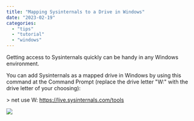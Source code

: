 ```yaml
---
title: "Mapping Sysinternals to a Drive in Windows"
date: "2023-02-19"
categories: 
  - "tips"
  - "tutorial"
  - "windows"
---
```


Getting access to Sysinternals quickly can be handy in any Windows environment.

You can add Sysinternals as a mapped drive in Windows by using this command at the Command Prompt (replace the drive letter "W:" with the drive letter of your choosing):

\> net use W: https://live.sysinternals.com/tools

![](images/sysinternals_mapped-1024x283.jpg)
